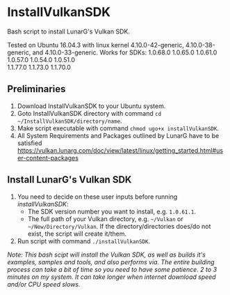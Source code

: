 # InstallVulkanSDK
Bash script to install LunarG's Vulkan SDK.

Tested on Ubuntu 16.04.3 with linux kernel 4.10.0-42-generic, 4.10.0-38-generic, and 4.10.0-33-generic.
Works for SDKs:
  1.0.68.0   1.0.65.0   1.0.61.0   1.0.57.0   1.0.54.0   1.0.51.0           
  1.1.77.0   1.1.73.0   1.1.70.0   

## Preliminaries
1. Download InstallVulkanSDK to your Ubuntu system.
2. Goto InstallVulkanSDK directory with command `cd ~/InstallVulkanSDK/directory/name`.
3. Make script executable with command `chmod ugo+x installVulkanSDK`.
4. All System Requirements and Packages outlined by LunarG have to be satisfied https://vulkan.lunarg.com/doc/view/latest/linux/getting_started.html#user-content-packages

## Install LunarG's Vulkan SDK
1. You need to decide on these user inputs before running *installVulkanSDK*: 
   - The SDK version number you want to install, e.g. `1.0.61.1`.
   - The full path of your Vulkan directory, e.g. `~/Vulkan` or `~/New/Directory/Vulkan`. 
     If the directory/directories does/do not exist, the script will create it/them.
2. Run script with command `./installVulkanSDK`.

_Note: This bash scipt will install the Vulkan SDK, as well as builds it's examples, samples and tools, and also performs via. 
      The entire building process can take a bit of time so you need to have some patience. 2 to 3 minutes on my system. 
      It can take longer when internet download speed and/or CPU speed slows._
      

